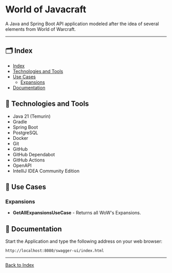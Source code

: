 # World of Javacraft

A Java and Spring Boot API application modeled after the idea of several elements from World of Warcraft.

---

## :card_index_dividers: Index

- [Index](#card_index_dividers-index)
- [Technologies and Tools](#toolbox-technologies-and-tools)
- [Use Cases](#dart-use-cases)
    - [Expansions](#expansions)
- [Documentation](#scroll-documentation)

## :toolbox: Technologies and Tools

- Java 21 (Temurin)
- Gradle
- Spring Boot
- PostgreSQL
- Docker
- Git
- GitHub
- GitHub Dependabot
- GitHub Actions
- OpenAPI
- IntelliJ IDEA Community Edition

## :dart: Use Cases

### Expansions

- **GetAllExpansionsUseCase** - Returns all WoW's Expansions.

## :scroll: Documentation

Start the Application and type the following address on your web browser:

```http://localhost:8080/swagger-ui/index.html```

---

[Back to Index](#index)
